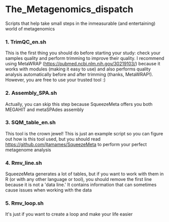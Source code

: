 # The_Metagenomics_dispatch
Scripts that help take small steps in the inmeasurable (and entertaining) world of metagenomics


### 1. TrimQC_en.sh
This is the first thing you should do before starting your study: check your samples quality and perform trimming to improve their quality. I recommend using MetaWRAP (https://pubmed.ncbi.nlm.nih.gov/30219103/) because it works with modules (making it easy to use) and also performs quality analysis automatically before and after trimming (thanks, MetaWRAP!). However, you are free to use your trusted tool :)

### 2. Assembly_SPA.sh
Actually, you can skip this step because SqueezeMeta offers you both MEGAHIT and metaSPAdes assembly

### 3. SQM_table_en.sh
This tool is the crown jewel! This is just an example script so you can figure out how is this tool used, but you should read https://github.com/jtamames/SqueezeMeta to perform your perfect metagenome analysis

### 4. Rmv_line.sh
SqueezeMeta generates a lot of tables, but if you want to work with them in R (or with any other language or tool), you should remove the first line because it is not a 'data line.' It contains information that can sometimes cause issues when working with the data

### 5. Rmv_loop.sh
It's just if you want to create a loop and make your life easier
